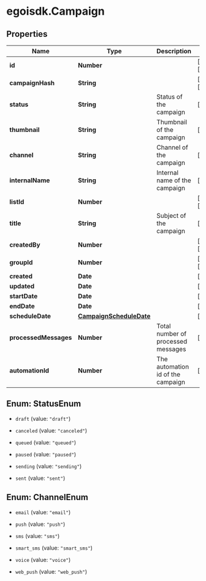 # egoisdk.Campaign

## Properties

Name | Type | Description | Notes
------------ | ------------- | ------------- | -------------
**id** | **Number** |  | [optional] [readonly] 
**campaignHash** | **String** |  | [optional] [readonly] 
**status** | **String** | Status of the campaign | [optional] 
**thumbnail** | **String** | Thumbnail of the campaign | [optional] 
**channel** | **String** | Channel of the campaign | [optional] 
**internalName** | **String** | Internal name of the campaign | [optional] 
**listId** | **Number** |  | [optional] [readonly] 
**title** | **String** | Subject of the campaign | [optional] 
**createdBy** | **Number** |  | [optional] [readonly] 
**groupId** | **Number** |  | [optional] [readonly] 
**created** | **Date** |  | [optional] 
**updated** | **Date** |  | [optional] 
**startDate** | **Date** |  | [optional] 
**endDate** | **Date** |  | [optional] 
**scheduleDate** | [**CampaignScheduleDate**](CampaignScheduleDate.md) |  | [optional] 
**processedMessages** | **Number** | Total number of processed messages | [optional] 
**automationId** | **Number** | The automation id of the campaign | [optional] 



## Enum: StatusEnum


* `draft` (value: `"draft"`)

* `canceled` (value: `"canceled"`)

* `queued` (value: `"queued"`)

* `paused` (value: `"paused"`)

* `sending` (value: `"sending"`)

* `sent` (value: `"sent"`)





## Enum: ChannelEnum


* `email` (value: `"email"`)

* `push` (value: `"push"`)

* `sms` (value: `"sms"`)

* `smart_sms` (value: `"smart_sms"`)

* `voice` (value: `"voice"`)

* `web_push` (value: `"web_push"`)




